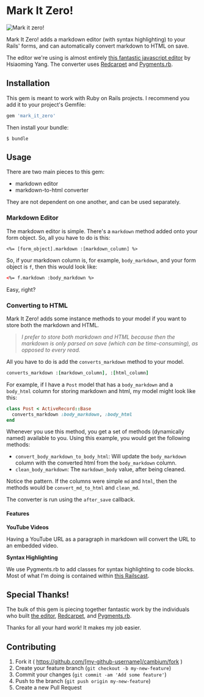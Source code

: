 Mark It Zero!
==========

![Mark it zero!](http://i296.photobucket.com/albums/mm163/pacersfan33/biglebowski-markitzero-1.jpg)

Mark It Zero! adds a markdown editor (with syntax highlighting) to your Rails'
forms, and can automatically convert markdown to HTML on save.

The editor we're using is almost entirely [this fantastic javascript
editor](https://github.com/lepture/editor) by Hsiaoming Yang. The converter
uses [Redcarpet](https://github.com/vmg/redcarpet) and
[Pygments.rb](https://github.com/tmm1/pygments.rb).

Installation
----------

This gem is meant to work with Ruby on Rails projects. I recommend you add it
to your project's Gemfile:

```ruby
gem 'mark_it_zero'
```

Then install your bundle:

```text
$ bundle
```

Usage
----------

There are two main pieces to this gem:

* markdown editor
* markdown-to-html converter

They are not dependent on one another, and can be used separately.

### Markdown Editor

The markdown editor is simple. There's a `markdown` method added onto your form
object. So, all you have to do is this:

```text
<%= [form_object].markdown :[markdown_column] %>
```

So, if your markdown column is, for example, `body_markdown`, and your form
object is `f`, then this would look like:

```html
<%= f.markdown :body_markdown %>
```

Easy, right?

### Converting to HTML

Mark It Zero! adds some instance methods to your model if you want to store
both the markdown and HTML.

> *I prefer to store both markdown and HTML because then the markdown is only
> parsed on save (which can be time-consuming), as opposed to every read.*

All you have to do is add the `converts_markdown` method to your model.

```ruby
converts_markdown :[markdown_column], :[html_column]
```

For example, if I have a `Post` model that has a `body_markdown` and a
`body_html` column for storing markdown and html, my model might look like
this:

```ruby
class Post < ActiveRecord::Base
  converts_markdown :body_markdown, :body_html
end
```

Whenever you use this method, you get a set of methods (dynamically named)
available to you. Using this example, you would get the following methods:

* `convert_body_markdown_to_body_html`: Will update the `body_markdown` column
  with the converted html from the `body_markdown` column.
* `clean_body_markdown`: The `markdown_body` value, after being cleaned.

Notice the pattern. If the columns were simple `md` and `html`, then the
methods would be `convert_md_to_html` and `clean_md`.

The converter is run using the `after_save` callback.

#### Features

**YouTube Videos**

Having a YouTube URL as a paragraph in markdown will convert the URL to an
embedded video.

**Syntax Highlighting**

We use Pygments.rb to add classes for syntax highlighting to code blocks. Most
of what I'm doing is contained within [this
Railscast](http://railscasts.com/episodes/207-syntax-highlighting-revised).

Special Thanks!
----------

The bulk of this gem is piecing together fantastic work by the individuals who
built [the editor](https://github.com/lepture/editor),
[Redcarpet](https://github.com/vmg/redcarpet), and
[Pygments.rb](https://github.com/tmm1/pygments.rb).

Thanks for all your hard work! It makes my job easier.

Contributing
----------

1. Fork it ( https://github.com/[my-github-username]/cambium/fork )
2. Create your feature branch (`git checkout -b my-new-feature`)
3. Commit your changes (`git commit -am 'Add some feature'`)
4. Push to the branch (`git push origin my-new-feature`)
5. Create a new Pull Request
